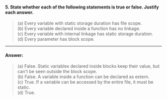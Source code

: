 #### 5. State whether each of the following statements is true or false. Justify each answer.

> (a) Every variable with static storage duration has file scope.  
> (b) Every variable declared inside a function has no linkage.  
> (c) Every variable with internal linkage has static storage duration.  
> (d) Every parameter has block scope.  

---

#### Answer:

> (a) False. Static variables declared inside blocks keep their value, but can't be seen outside the block scope.  
> (b) False. A variable inside a function can be declared as extern.  
> (c) True. If a variable can be accessed by the entire file, it must be static.  
> (d) True.  
